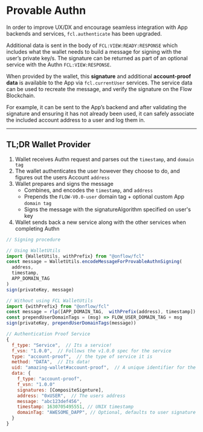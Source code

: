 # Provable Authn

In order to improve UX/DX and encourage seamless integration with App backends and services, `fcl.authenticate` has been upgraded.

Additional data is sent in the body of `FCL:VIEW:READY:RESPONSE` which includes what the wallet needs to build a message for signing with the user’s private key/s.
The signature can be returned as part of an optional service with the Authn `FCL:VIEW:RESPONSE`.

When provided by the wallet, this **signature** and additional **account-proof data** is available to the App via `fcl.currentUser` services. The service data can be used to recreate the message, and verify the signature on the Flow Blockchain.

For example, it can be sent to the App’s backend and after validating the signature and ensuring it has not already been used, it can safely associate the included account address to a user and log them in.

---

## TL;DR Wallet Provider

1. Wallet receives Authn request and parses out the `timestamp`, and `domain tag`
2. The wallet authenticates the user however they choose to do, and figures out the users Account `address`
3. Wallet prepares and signs the message
      - Combines, and encodes the `timestamp`, and `address`
      - Prepends the `FLOW-V0.0-user` domain tag + optional custom App `domain tag`
      - Signs the message with the signatureAlgorithm specified on user's key
4. Wallet sends back a new service along with the other services when completing Authn

```jsx
// Signing procedure

// Using WalletUtils
import {WalletUtils, withPrefix} from "@onflow/fcl"
const message = WalletUtils.encodeMessageForProvableAuthnSigning(
  address,
  timestamp,
  APP_DOMAIN_TAG
)
sign(privateKey, message)

// Without using FCL WalletUtils
import {withPrefix} from "@onflow/fcl"
const message = rlp([APP_DOMAIN_TAG,  withPrefix(address), timestamp])
const prependUserDomainTags = (msg) => FLOW_USER_DOMAIN_TAG + msg
sign(privateKey, prependUserDomainTags(message))

// Authentication Proof Service
{
  f_type: "Service",  // Its a service!
  f_vsn: "1.0.0",  // Follows the v1.0.0 spec for the service
  type: "account-proof",  // the type of service it is
  method: "DATA",  // Its data!
  uid: "amazing-wallet#account-proof",  // A unique identifier for the service            
  data: {
    f_type: "account-proof",
    f_vsn: "1.0.0"
    signatures: [CompositeSignture],
    address: "0xUSER",  // The users address
    message: "abc123def456",
    timestamp: 1630705495551, // UNIX timestamp
    domainTag: "AWESOME_DAPP", // Optional, defaults to user signature domain tag `FLOW-V0.0-user`
  }         
}
```
